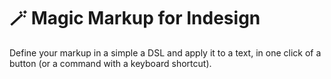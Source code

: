 # 🪄 Magic Markup for Indesign

Define your markup in a simple a DSL and apply it to a text, in one click of a button (or a command with a keyboard shortcut).
